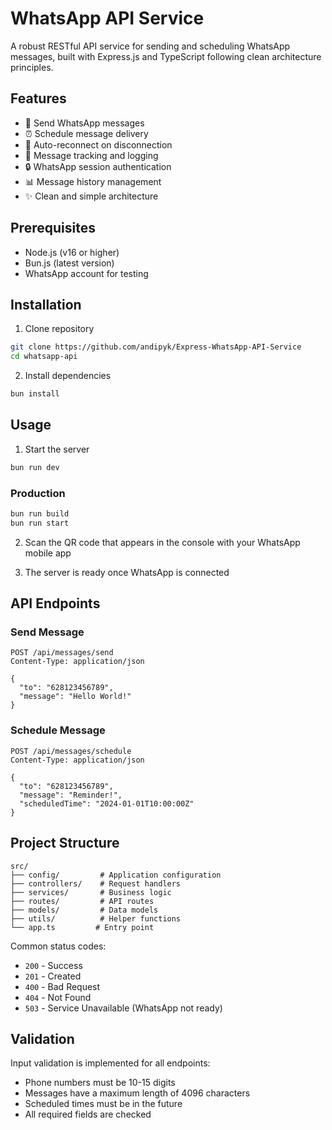 # WhatsApp API Service

A robust RESTful API service for sending and scheduling WhatsApp messages, built with Express.js and TypeScript following clean architecture principles.

## Features

- 📱 Send WhatsApp messages
- ⏰ Schedule message delivery
- 🔄 Auto-reconnect on disconnection
- 📝 Message tracking and logging
- 🔒 WhatsApp session authentication
- 📊 Message history management
- ✨ Clean and simple architecture

## Prerequisites

- Node.js (v16 or higher)
- Bun.js (latest version)
- WhatsApp account for testing

## Installation

1. Clone repository
```bash
git clone https://github.com/andipyk/Express-WhatsApp-API-Service
cd whatsapp-api
```

2. Install dependencies
```bash
bun install
```



## Usage

1. Start the server
```bash
bun run dev
```

### Production
```bash
bun run build
bun run start
```

2. Scan the QR code that appears in the console with your WhatsApp mobile app

3. The server is ready once WhatsApp is connected

## API Endpoints

### Send Message
```http
POST /api/messages/send
Content-Type: application/json

{
  "to": "628123456789",
  "message": "Hello World!"
}
```

### Schedule Message
```http
POST /api/messages/schedule
Content-Type: application/json

{
  "to": "628123456789",
  "message": "Reminder!",
  "scheduledTime": "2024-01-01T10:00:00Z"
}
```

## Project Structure

```
src/
├── config/         # Application configuration
├── controllers/    # Request handlers
├── services/       # Business logic
├── routes/         # API routes
├── models/         # Data models
├── utils/          # Helper functions
└── app.ts         # Entry point
```


Common status codes:
- `200` - Success
- `201` - Created
- `400` - Bad Request
- `404` - Not Found
- `503` - Service Unavailable (WhatsApp not ready)

## Validation

Input validation is implemented for all endpoints:
- Phone numbers must be 10-15 digits
- Messages have a maximum length of 4096 characters
- Scheduled times must be in the future
- All required fields are checked
